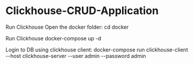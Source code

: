 # Clickhouse-CRUD-Application

Run Clickhouse
Open the docker folder: cd docker


Run Clickhouse
docker-compose up -d


Login to DB using clickhouse client:
docker-compose run clickhouse-client --host clickhouse-server --user admin --password admin
